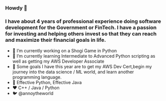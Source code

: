 ###  Howdy 🤠

### I have about 4 years of professional experience doing software development for the Government or FinTech. I have a passion for investing and helping others invest so that they can reach and maximize their financial goals in life.


- 🔭 I’m currently working on a Shogi Game in Python
- 🌱 I’m currently learning Intermediate to Advanced Python scripting as well as getting my AWS Developer Associate
- 🌈 Some goals I have this year are to get my AWS Dev Cert,begin my journey into the data science / ML world, and learn another programming language.
- 📙 Effective Python, Effective Java
- ❤️ C++ / Java / Python
- 🐦 @annoytheworld
